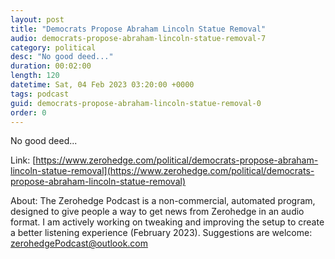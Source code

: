 ```yaml
---
layout: post
title: "Democrats Propose Abraham Lincoln Statue Removal"
audio: democrats-propose-abraham-lincoln-statue-removal-7
category: political
desc: "No good deed..."
duration: 00:02:00
length: 120
datetime: Sat, 04 Feb 2023 03:20:00 +0000
tags: podcast
guid: democrats-propose-abraham-lincoln-statue-removal-0
order: 0
---
```

No good deed...

Link: [https://www.zerohedge.com/political/democrats-propose-abraham-lincoln-statue-removal](https://www.zerohedge.com/political/democrats-propose-abraham-lincoln-statue-removal)

About: The Zerohedge Podcast is a non-commercial, automated program, designed to give people a way to get news from Zerohedge in an audio format.  I am actively working on tweaking and improving the setup to create a better listening experience (February 2023).  Suggestions are welcome: [zerohedgePodcast@outlook.com](mailto:zerohedgePodcast@outlook.com)